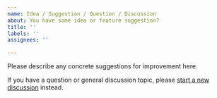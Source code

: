 ```yaml
---
name: Idea / Suggestion / Question / Discussion
about: You have some idea or feature suggestion?
title: ''
labels: ''
assignees: ''

---
```


Please describe any concrete suggestions for improvement here.

If you have a question or general discussion topic, please [start a new discussion](https://github.com/langhorst/flaxdog/discussions) instead.
